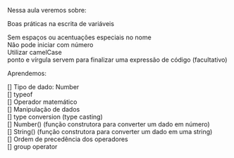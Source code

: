 Nessa aula veremos sobre:<br>

Boas práticas na escrita de variáveis<br>

Sem espaços ou acentuações especiais no nome<br>
Não pode iniciar com número<br>
Utilizar camelCase<br>
ponto e vírgula servem para finalizar uma expressão de código (facultativo)<br>

Aprendemos:<br>

[] Tipo de dado: Number<br>
[] typeof<br>
[] Operador matemático<br>
[] Manipulação de dados<br>
[] type conversion (type casting)<br>
[] Number() (função construtora para converter um dado em número)<br>
[] String() (função construtora para converter um dado em uma string)<br>
[] Ordem de precedência dos operadores<br>
[] group operator